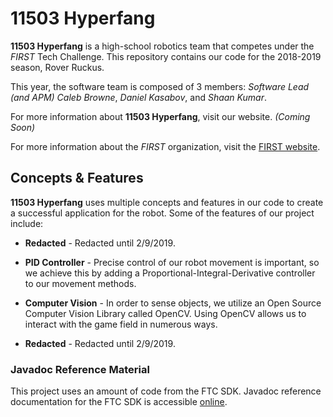 # 11503 Hyperfang
**11503 Hyperfang** is a high-school robotics team that competes under the *FIRST* Tech Challenge. This repository contains our code for the 2018-2019 season, Rover Ruckus.

This year, the software team is composed of 3 members: *Software Lead (and APM) Caleb Browne*, *Daniel Kasabov*, and *Shaan Kumar*.

For more information about **11503 Hyperfang**, visit our website. *(Coming Soon)*

For more information about the *FIRST* organization, visit the [FIRST website](https://www.firstinspires.org/).

## Concepts & Features
**11503 Hyperfang** uses multiple concepts and features in our code to create a successful application for the robot. Some of the features of our project include:

* **Redacted** - Redacted until 2/9/2019.

* **PID Controller** - Precise control of our robot movement is important, so we achieve this by adding a Proportional-Integral-Derivative controller to our movement methods.

* **Computer Vision** - In order to sense objects, we utilize an Open Source Computer Vision Library called OpenCV. Using OpenCV allows us to interact with the game field in numerous ways.

* **Redacted** - Redacted until 2/9/2019.

### Javadoc Reference Material
This project uses an amount of code from the FTC SDK. Javadoc reference documentation for the FTC SDK is accessible [online](http://ftctechnh.github.io/ftc_app/doc/javadoc/index).
